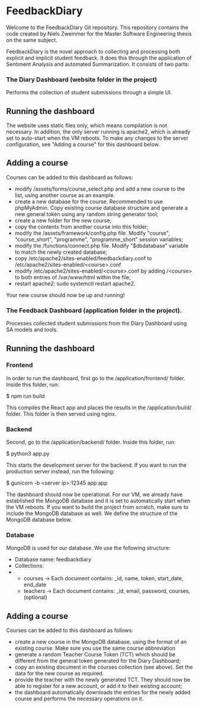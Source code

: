 # FeedbackDiary
Welcome to the FeedbackDiary Git repository.
This repository contains the code created by Niels Zwemmer for the Master Software Engineering thesis on the same subject.

FeedbackDiary is the novel approach to collecting and processing both explicit and implicit student feedback. It does this through the application of Sentiment Analysis and automated Summarization.
It consists of two parts: 

### The Diary Dashboard (website folder in the project) 
Performs the collection of student submissions through a simple UI.

## Running the dashboard
The website uses static files only, which means compilation is not necessary. In addition, the only server running is apache2, which is already set to auto-start when the VM reboots.
To make any changes to the server configuration, see "Adding a course" for this dashboard below.

## Adding a course
Courses can be added to this dashboard as follows:  
- modify /assets/forms/course_select.php and add a new course to the list, using another course as an example.
- create a new database for the course. Recommended to use phpMyAdmin. Copy existing course database structure and generate a new general token using any random string generator tool;
- create a new folder for the new course;
- copy the contents from another course into this folder;
- modify the <course>/assets/framework/config.php file. Modify "course", "course_short", "programme", "programme_short" session variables;
- modify the <course>/functions/connect.php file. Modify "$dbdatabase" variable to match the newly created database;
- copy /etc/apache2/sites-enabled/feedbackdiary.conf to /etc/apache2/sites-enabled/\<course\>.conf
- modify /etc/apache2/sites-enabled/\<course\>.conf by adding /\<course\> to both entries of /var/www/html within the file;
- restart apache2: sudo systemctl restart apache2.

Your new course should now be up and running!

### The Feedback Dashboard (application folder in the project).
Processes collected student submissions from the Diary Dashboard using SA models and tools.

## Running the dashboard
### Frontend
In order to run the dashboard, first go to the /application/frontend/ folder. Inside this folder, run:

$ npm run build

This compiles the React app and places the results in the /application/build/ folder. This folder is then served using nginx.

### Backend
Second, go to the /application/backend/ folder. Inside this folder, run:

$ python3 app.py

This starts the development server for the backend. If you want to run the production server instead, run the following:

$ gunicorn -b \<server ip\>:12345 app:app

The dashboard should now be operational. For our VM, we already have established the MongoDB database and it is set to automatically start when the VM reboots.
If you want to build the project from scratch, make sure to include the MongoDB database as well. We define the structure of the MongoDB database below.

### Database
MongoDB is used for our database. We use the following structure:
- Database name: feedbackdiary
- Collections:
- - courses -> Each document contains: _id, name, token, start_date, end_date
  - teachers -> Each document contains: _id, email, password, courses, (optional)

## Adding a course
Courses can be added to this dashboard as follows:  
- create a new course in the MongoDB database, using the format of an existing course. Make sure you use the same course abbreviation 
- generate a random Teacher Course Token (TCT) which should be different from the general token generated for the Diary Dashboard;
- copy an existing document in the courses collection (see above). Set the data for the new course as required.
- provide the teacher with the newly generated TCT. They should now be able to register for a new account, or add it to their existing account;
- the dashboard automatically downloads the entries for the newly added course and performs the necessary operations on it.
